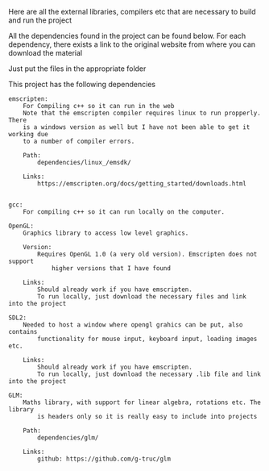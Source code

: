 Here are all the external libraries, compilers etc that are necessary to build and run the project

All the dependencies found in the project can be found below. For each dependency, there exists a link to the original website from where you can download the material

Just put the files in the appropriate folder



This project has the following dependencies

    emscripten:
        For Compiling c++ so it can run in the web
        Note that the emscripten compiler requires linux to run propperly. There 
        is a windows version as well but I have not been able to get it working due 
        to a number of compiler errors.

        Path:
            dependencies/linux_/emsdk/

        Links:
            https://emscripten.org/docs/getting_started/downloads.html


    gcc:
        For compiling c++ so it can run locally on the computer.

    OpenGL:
        Graphics library to access low level graphics. 

        Version:
            Requires OpenGL 1.0 (a very old version). Emscripten does not support 
                higher versions that I have found

        Links:
            Should already work if you have emscripten.
            To run locally, just download the necessary files and link into the project

    SDL2:
        Needed to host a window where opengl grahics can be put, also contains 
            functionality for mouse input, keyboard input, loading images etc.

        Links:
            Should already work if you have emscripten.
            To run locally, just download the necessary .lib file and link into the project

    GLM:
        Maths library, with support for linear algebra, rotations etc. The library
            is headers only so it is really easy to include into projects

        Path:
            dependencies/glm/

        Links:
            github: https://github.com/g-truc/glm

